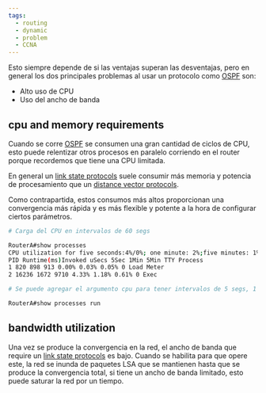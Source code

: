 ```yaml
---
tags:
  - routing
  - dynamic
  - problem
  - CCNA
---
```


Esto siempre depende de si las ventajas superan las desventajas, pero en general los dos principales problemas al usar un protocolo como [OSPF](OSPF.md) son:
- Alto uso de CPU
- Uso del ancho de banda

## cpu and memory requirements
Cuando se corre [OSPF](OSPF.md) se consumen una gran cantidad de ciclos de CPU, esto puede relentizar otros procesos en paralelo corriendo en el router porque recordemos que tiene una CPU limitada. 

En general un [link state protocols](link%20state%20protocols.md) suele consumir más memoria y potencia de procesamiento que un [distance vector protocols](distance%20vector%20protocols.md).

Como contrapartida, estos consumos más altos proporcionan una convergencia más rápida y es más flexible y potente a la hora de configurar ciertos parámetros. 

``` bash
# Carga del CPU en intervalos de 60 segs

RouterA#show processes
CPU utilization for five seconds:4%/0%; one minute: 2%;five minutes: 1%
PID Runtime(ms)Invoked uSecs 5Sec 1Min 5Min TTY Process
1 820 898 913 0.00% 0.03% 0.05% 0 Load Meter
2 16236 1672 9710 4.33% 1.18% 0.61% 0 Exec

# Se puede agregar el argumento cpu para tener intervalos de 5 segs, 1 min y 5 mins 

RouterA#show processes run
```

## bandwidth utilization 
Una vez se produce la convergencia en la red, el ancho de banda que require un [link state protocols](link%20state%20protocols.md) es bajo. Cuando se habilita para que opere este, la red se inunda de paquetes LSA que se mantienen hasta que se produce la convergencia total, si tiene un ancho de banda limitado, esto puede saturar la red por un tiempo.